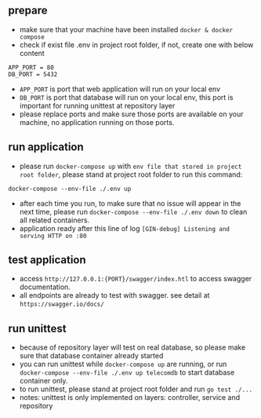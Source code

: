 ## prepare
- make sure that your machine have been installed `docker & docker compose`
- check if exist file .env in project root folder, if not, create one with below content
```
APP_PORT = 80
DB_PORT = 5432
```
- `APP_PORT` is port that web application will run on your local env
- `DB_PORT` is port that database will run on your local env, this port is important for running unittest at repository layer
- please replace ports and make sure those ports are available on your machine, no application running on those ports.
## run application 
- please run `docker-compose up` with `env file that stored in project root folder`, please stand at project root folder to run this command:
```
docker-compose --env-file ./.env up 
```
- after each time you run, to make sure that no issue will appear in the next time, please run `docker-compose --env-file ./.env down` to clean all related containers.
- application ready after this line of log `[GIN-debug] Listening and serving HTTP on :80`
## test application 
- access `http://127.0.0.1:{PORT}/swagger/index.htl` to access swagger documentation.
- all endpoints are already to test with swagger. see detail at `https://swagger.io/docs/`
## run unittest
- because of repository layer will test on real database, so please make sure that database container already started
- you can run unittest while `docker-compose up` are running, or run ` docker-compose --env-file ./.env up telecomdb` to start database container only.
- to run unittest, please stand at project root folder and run `go test ./...`
- notes: unittest is only implemented on layers: controller, service and repository 